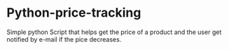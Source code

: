 # Python-price-tracking
Simple python Script that helps get the price of a product and the user get notified by e-mail if the pice decreases.
